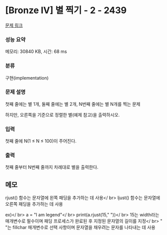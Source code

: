 # [Bronze IV] 별 찍기 - 2 - 2439 

[문제 링크](https://www.acmicpc.net/problem/2439) 

### 성능 요약

메모리: 30840 KB, 시간: 68 ms

### 분류

구현(implementation)

### 문제 설명

<p>첫째 줄에는 별 1개, 둘째 줄에는 별 2개, N번째 줄에는 별 N개를 찍는 문제</p>

<p>하지만, 오른쪽을 기준으로 정렬한 별(예제 참고)을 출력하시오.</p>

### 입력 

 <p>첫째 줄에 N(1 ≤ N ≤ 100)이 주어진다.</p>

### 출력 

 <p>첫째 줄부터 N번째 줄까지 차례대로 별을 출력한다.</p>

## 메모

rjust() 함수는 문자열에 왼쪽 패딩을 추가하는 데 사용</ br>
ljust() 함수는 문자열에 오른쪽 패딩을 추가하는 데 사용

ex)</ br>
a = "I am legend"</ br>
print(a.rjust(15," "))</ br>
15는 width라는 매개변수로 필수이며 패딩 프로세스가 완료된 후 지정된 문자열의 길이를 지정</ br>
" "는 fillchar 매개변수로 선택 사항이며 문자열을 채우려는 문자를 나타내는 데 사용
